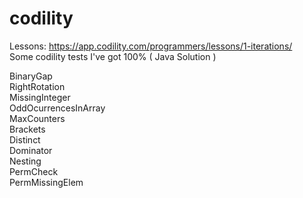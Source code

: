 # codility 
Lessons: https://app.codility.com/programmers/lessons/1-iterations/ <br/>
Some codility tests I've got 100% ( Java Solution ) <br/>

BinaryGap <br/>
RightRotation <br/>
MissingInteger <br/>
OddOcurrencesInArray <br/>
MaxCounters </br>
Brackets <br/>
Distinct <br/>
Dominator <br/>
Nesting <br/>
PermCheck <br/>
PermMissingElem <br/>
